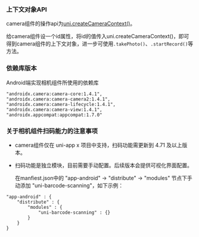 <!-- ## camera -->

<!-- UTSCOMJSON.camera.name -->

<!-- UTSCOMJSON.camera.description -->

<!-- UTSCOMJSON.camera.compatibility -->

<!-- UTSCOMJSON.camera.attribute -->

<!-- UTSCOMJSON.camera.event -->

<!-- UTSCOMJSON.camera.component_type -->

<!-- UTSCOMJSON.camera.children -->

### 上下文对象API

camera组件的操作api为[uni.createCameraContext()](../api/create-camera-context.md)。

给camera组件设一个id属性，将id的值传入uni.createCameraContext()，即可得到camera组件的上下文对象，进一步可使用`.takePhoto()`、`.startRecord()`等方法。

<!-- UTSCOMJSON.camera.example -->

### 依赖库版本

Android端实现相机组件所使用的依赖库

```
"androidx.camera:camera-core:1.4.1",
"androidx.camera:camera-camera2:1.4.1",
"androidx.camera:camera-lifecycle:1.4.1",
"androidx.camera:camera-view:1.4.1",
"androidx.appcompat:appcompat:1.7.0"
```

### 关于相机组件扫码能力的注意事项

- camera组件仅在 uni-app x 项目中支持，扫码功能需更新到 4.71 及以上版本。
- 扫码功能是独立模块，目前需要手动配置。后续版本会提供可视化界面配置。

    在manfiest.json中的 "app-android" -> "distribute" -> "modules" 节点下手动添加 "uni-barcode-scanning"，如下示例：

```
"app-android" : {  
    "distribute" : {  
        "modules" : {  
            "uni-barcode-scanning" : {}  
        }  
    }  
}
```

<!-- UTSCOMJSON.camera.reference -->

